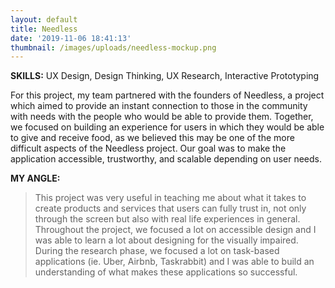 ```yaml
---
layout: default
title: Needless
date: '2019-11-06 18:41:13'
thumbnail: /images/uploads/needless-mockup.png
---
```

**SKILLS:** UX Design, Design Thinking, UX Research, Interactive Prototyping

For this project, my team partnered with the founders of Needless, a project which aimed to provide an instant connection to those in the community with needs with the people who would be able to provide them. Together, we focused on building an experience for users in which they would be able to give and receive food, as we believed this may be one of the more difficult aspects of the Needless project. Our goal was to make the application accessible, trustworthy, and scalable depending on user needs.

**MY ANGLE:**

> This project was very useful in teaching me about what it takes to create products and services that users can fully trust in, not only through the screen but also with real life experiences in general. Throughout the project, we focused a lot on accessible design and I was able to learn a lot about designing for the visually impaired. During the research phase, we focused a lot on task-based applications (ie. Uber, Airbnb, Taskrabbit) and I was able to build an understanding of what makes these applications so successful.
